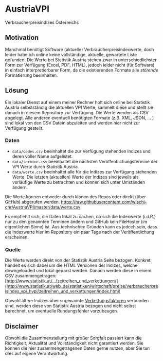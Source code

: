# AustriaVPI
Verbraucherpreisindizes Österreichs

## Motivation
Manchmal benötigt Software (aktuelle) Verbraucherpreisindexwerte, doch leider habe ich online keine vollständige, aktuelle, gewartete Liste gefunden. Die Werte bei Statistik Austria stehen zwar in unterschiedlichster Form zur Verfügung (Excel, PDF, HTML), jedoch leider nicht (für Software) in einfach interpretierbarer Form, da die existierenden Formate alle _störende_ Formatierung beeinhalten.

## Lösung
Ein lokaler Dienst auf einem meiner Rechner holt sich online bei Statistik Austria selbstständig die aktuellen VPI Werte, sammelt diese und stellt sie danach in diesem Repository zur Verfügung. Die Werte werden als CSV abgelegt. Alle anderen eventuell benötigten Formate (z.B. XML, JSON, ... ) sind lokal von den CSV Datein abzuleiten und werden hier nicht zur Verfügung gestellt.

### Daten
* `data/codes.csv` beeinhaltet die zur Verfügung stehenden Indizes und deren voller Name aufgelistet.
* `data/termine.csv` beeinhaltet die nächsten Veröffentlichungstermine der VPI Werte durch Statistik Austria.
* `data/werte.csv` beeinhaltet alle für die Indizes zur Verfügung stehenden Werte. Die letzten (aktuellen) Werte der Indizes sind jeweils als vorläufige Werte zu betrachten und können sich unter Umständen ändern.

Die Werte können entweder durch klonen des Repos oder direkt (über GitHub) abgerufen werden.
https://raw.githubusercontent.com/wischi-chr/AustriaVPI/master/data/werte.csv

Es empfiehlt sich, die Daten lokal zu cachen, da sich die Indexwerte (i.d.R.) nur zu den genannten Terminen ändern und GitHub kein FileHoster (im eigentlichen Sinne) ist. Aus technischen Gründen kann es jedoch sein, dass die Indexwerte hier im Repository ein paar Tage nach der Veröffentlichung erscheinen.

### Quelle
Die Werte werden direkt von der Statistik Austria Seite bezogen. Konkret handelt es sich dabei um die HTML Versionen der Indizes, welche downgeloaded und lokal geparst werden. Danach werden diese in einem CSV zusammengetragen:
[http://www.statistik.at/.../zeitreihen_und_verkettungen/](http://www.statistik.at/web_de/statistiken/wirtschaft/preise/verbraucherpreisindex_vpi_hvpi/zeitreihen_und_verkettungen/index.html)

Obwohl ältere Indizes über sogenannte [Verkettungsfaktoren](http://www.statistik.at/web_de/statistiken/wirtschaft/preise/verbraucherpreisindex_vpi_hvpi/zeitreihen_und_verkettungen/022116.html) verbunden sind, werden diese von Statistik Austria bezogen und nicht selbst berechnet, um eventuelle Rundungsfehler vorzubeugen.

## Disclaimer
Obwohl die Zusammenstellung mit großer Sorgfalt passiert kann die Richtigkeit, Aktualität und Vollständigkeit nicht garantiert werden. Sie können die hier zusammengetragenen Daten gerne nutzen, aber Sie tun dies auf eigene Verantwortung.

